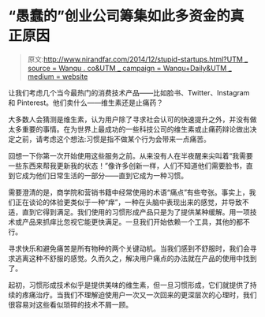# “愚蠢的”创业公司筹集如此多资金的真正原因

> 原文:[http://www.nirandfar.com/2014/12/stupid-startups.html?UTM _ source = Wanqu . co&UTM _ campaign = Wanqu+Daily&UTM _ medium = website](http://www.nirandfar.com/2014/12/stupid-startups.html?utm_source=wanqu.co&utm_campaign=Wanqu+Daily&utm_medium=website)

让我们考虑几个当今最热门的消费技术产品——比如脸书、Twitter、Instagram 和 Pinterest。他们卖什么——维生素还是止痛药？

大多数人会猜测是维生素，认为用户除了寻求社会认可的快速提升之外，并没有做太多重要的事情。在为世界上最成功的一些科技公司的维生素或止痛药辩论做出决定之前，请考虑这个想法:习惯是指不做某个行为会带来一点痛苦。

回想一下你第一次开始使用这些服务之前。从来没有人在半夜醒来尖叫着“我需要一些东西来帮我更新我的状态！”像许多创新一样，人们不知道他们需要脸书，直到它成为他们日常生活的一部分——直到它成为一种习惯。

需要澄清的是，商学院和营销书籍中经常使用的术语“痛点”有些夸张。事实上，我们正在谈论的体验更类似于一种“痒”，一种在头脑中表现出来的感觉，并导致不适，直到它得到满足。我们使用的习惯形成产品只是为了提供某种缓解。用一项技术或产品来抓痒比忽视它能更快满足。一旦我们开始依赖一个工具，其他的都不行。

寻求快乐和避免痛苦是所有物种的两个关键动机。当我们感到不舒服时，我们会寻求逃离这种不舒服的感觉。久而久之，解决用户痛点的办法就在产品的使用中找到了。

起初，习惯形成技术似乎是提供美味的维生素，但一旦习惯形成，它们就提供了持续的疼痛治疗。当我们不理解迫使用户一次又一次回来的更深层次的心理时，我们很容易对这些看似琐碎的技术不屑一顾。
